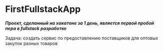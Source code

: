 # FirstFullstackApp
**_Проект, сделанный на хакатоне за 1 день, является первой пробой пера в fullstack разработке_**

Задача: создать сервис по предоставлению поставщиков для оптовых закупок разных товаров
